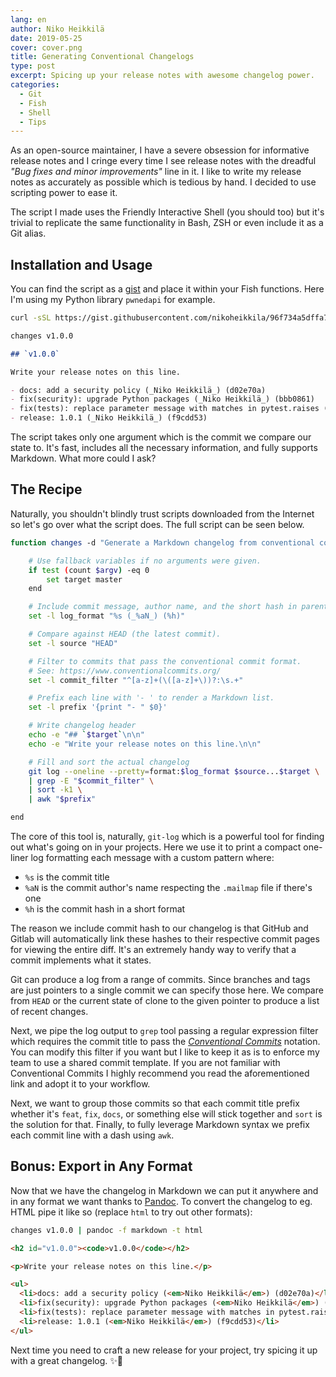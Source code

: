 ```yaml
---
lang: en
author: Niko Heikkilä
date: 2019-05-25
cover: cover.png
title: Generating Conventional Changelogs
type: post
excerpt: Spicing up your release notes with awesome changelog power.
categories:
  - Git
  - Fish
  - Shell
  - Tips
---
```


As an open-source maintainer, I have a severe obsession for informative release notes and I cringe every time I see release notes with the dreadful _"Bug fixes and minor improvements"_ line in it. I like to write my release notes as accurately as possible which is tedious by hand. I decided to use scripting power to ease it.

The script I made uses the Friendly Interactive Shell (you should too) but it's trivial to replicate the same functionality in Bash, ZSH or even include it as a Git alias.

## Installation and Usage

You can find the script as a [gist][gist] and place it within your Fish functions. Here I'm using my Python library `pwnedapi` for example.

```bash
curl -sSL https://gist.githubusercontent.com/nikoheikkila/96f734a5dffa7a9e6e32c33e8b2c7ddc/raw/3b98f241e203631915729d165ecf6e767bbff7ca/changes.fish -o ~/.config/fish/functions/changes.fish

changes v1.0.0
```

```md
## `v1.0.0`

Write your release notes on this line.

- docs: add a security policy (_Niko Heikkilä_) (d02e70a)
- fix(security): upgrade Python packages (_Niko Heikkilä_) (bbb0861)
- fix(tests): replace parameter message with matches in pytest.raises (_Niko Heikkilä_) (9161cf9)
- release: 1.0.1 (_Niko Heikkilä_) (f9cdd53)
```

The script takes only one argument which is the commit we compare our state to. It's fast, includes all the necessary information, and fully supports Markdown. What more could I ask?

## The Recipe

Naturally, you shouldn't blindly trust scripts downloaded from the Internet so let's go over what the script does. The full script can be seen below.

```bash
function changes -d "Generate a Markdown changelog from conventional commits" -a target

    # Use fallback variables if no arguments were given.
    if test (count $argv) -eq 0
        set target master
    end

    # Include commit message, author name, and the short hash in parentheses.
    set -l log_format "%s (_%aN_) (%h)"

    # Compare against HEAD (the latest commit).
    set -l source "HEAD"

    # Filter to commits that pass the conventional commit format.
    # See: https://www.conventionalcommits.org/
    set -l commit_filter "^[a-z]+(\([a-z]+\))?:\s.+"

    # Prefix each line with '- ' to render a Markdown list.
    set -l prefix '{print "- " $0}'

    # Write changelog header
    echo -e "## `$target`\n\n"
    echo -e "Write your release notes on this line.\n\n"

    # Fill and sort the actual changelog
    git log --oneline --pretty=format:$log_format $source...$target \
    | grep -E "$commit_filter" \
    | sort -k1 \
    | awk "$prefix"

end
```

The core of this tool is, naturally, `git-log` which is a powerful tool for finding out what's going on in your projects. Here we use it to print a compact one-liner log formatting each message with a custom pattern where:

- `%s` is the commit title
- `%aN` is the commit author's name respecting the `.mailmap` file if there's one
- `%h` is the commit hash in a short format

The reason we include commit hash to our changelog is that GitHub and Gitlab will automatically link these hashes to their respective commit pages for viewing the entire diff. It's an extremely handy way to verify that a commit implements what it states.

Git can produce a log from a range of commits. Since branches and tags are just pointers to a single commit we can specify those here. We compare from `HEAD` or the current state of clone to the given pointer to produce a list of recent changes.

Next, we pipe the log output to `grep` tool passing a regular expression filter which requires the commit title to pass the [_Conventional Commits_][cc] notation. You can modify this filter if you want but I like to keep it as is to enforce my team to use a shared commit template. If you are not familiar with Conventional Commits I highly recommend you read the aforementioned link and adopt it to your workflow.

Next, we want to group those commits so that each commit title prefix whether it's `feat`, `fix`, `docs`, or something else will stick together and `sort` is the solution for that. Finally, to fully leverage Markdown syntax we prefix each commit line with a dash using `awk`.

## Bonus: Export in Any Format

Now that we have the changelog in Markdown we can put it anywhere and in any format we want thanks to [Pandoc][pandoc]. To convert the changelog to eg. HTML pipe it like so (replace `html` to try out other formats):

```bash
changes v1.0.0 | pandoc -f markdown -t html
```

```html
<h2 id="v1.0.0"><code>v1.0.0</code></h2>

<p>Write your release notes on this line.</p>

<ul>
  <li>docs: add a security policy (<em>Niko Heikkilä</em>) (d02e70a)</li>
  <li>fix(security): upgrade Python packages (<em>Niko Heikkilä</em>) (bbb0861)</li>
  <li>fix(tests): replace parameter message with matches in pytest.raises (<em>Niko Heikkilä</em>) (9161cf9)</li>
  <li>release: 1.0.1 (<em>Niko Heikkilä</em>) (f9cdd53)</li>
</ul>
```

Next time you need to craft a new release for your project, try spicing it up with a great changelog. ✨🍰

[gist]: https://gist.github.com/nikoheikkila/96f734a5dffa7a9e6e32c33e8b2c7ddc
[cc]: https://www.conventionalcommits.org/
[pandoc]: https://pandoc.org/
